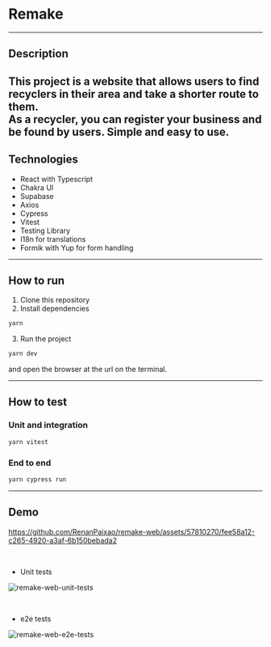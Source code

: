 # Remake

---

## Description

This project is a website that allows users to find recyclers in their area and take a shorter route to them.<br/>
As a recycler, you can register your business and be found by users. Simple and easy to use.
---

## Technologies

- React with Typescript
- Chakra UI
- Supabase 
- Axios
- Cypress
- Vitest 
- Testing Library 
- I18n for translations
- Formik with Yup for form handling

---

## How to run

1. Clone this repository
2. Install dependencies

```bash
yarn
```

3. Run the project

```bash
yarn dev
```

and open the browser at the url on the terminal.

---

## How to test

### Unit and integration
```bash
yarn vitest
```

### End to end

```bash
yarn cypress run
```
---

## Demo

https://github.com/RenanPaixao/remake-web/assets/57810270/fee58a12-c265-4920-a3af-6b150bebada2

<br/>

- Unit tests

![remake-web-unit-tests](https://github.com/RenanPaixao/remake-web/assets/57810270/0b177382-def2-4473-8d3b-4bb64e781113)

<br/>

- e2e tests
  
![remake-web-e2e-tests](https://github.com/RenanPaixao/remake-web/assets/57810270/e5a0c74b-f1cf-4b60-b8b1-952242bb1e0a)



